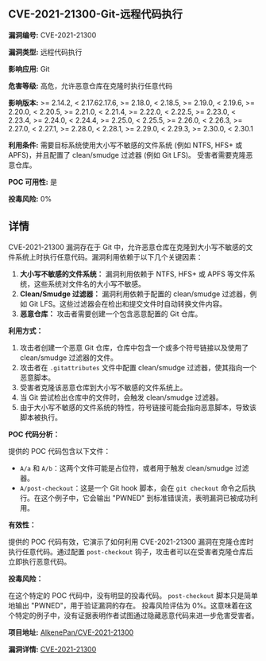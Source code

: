 ## CVE-2021-21300-Git-远程代码执行

**漏洞编号:** CVE-2021-21300

**漏洞类型:** 远程代码执行

**影响应用:** Git

**危害等级:** 高危，允许恶意仓库在克隆时执行任意代码

**影响版本:** >= 2.14.2, < 2.17.62.17.6, >= 2.18.0, < 2.18.5, >= 2.19.0, < 2.19.6, >= 2.20.0, < 2.20.5, >= 2.21.0, < 2.21.4, >= 2.22.0, < 2.22.5, >= 2.23.0, < 2.23.4, >= 2.24.0, < 2.24.4, >= 2.25.0, < 2.25.5, >= 2.26.0, < 2.26.3, >= 2.27.0, < 2.27.1, >= 2.28.0, < 2.28.1, >= 2.29.0, < 2.29.3, >= 2.30.0, < 2.30.1

**利用条件:** 需要目标系统使用大小写不敏感的文件系统 (例如 NTFS, HFS+ 或 APFS)，并且配置了 clean/smudge 过滤器 (例如 Git LFS)。 受害者需要克隆恶意仓库。

**POC 可用性:** 是

**投毒风险:** 0%

## 详情

CVE-2021-21300 漏洞存在于 Git 中，允许恶意仓库在克隆到大小写不敏感的文件系统上时执行任意代码。漏洞利用依赖于以下几个关键因素：

1.  **大小写不敏感的文件系统：** 漏洞利用依赖于 NTFS, HFS+ 或 APFS 等文件系统，这些系统对文件名的大小写不敏感。
2.  **Clean/Smudge 过滤器：** 漏洞利用依赖于配置的 clean/smudge 过滤器，例如 Git LFS。这些过滤器会在检出和提交文件时自动转换文件内容。
3.  **恶意仓库：** 攻击者需要创建一个包含恶意配置的 Git 仓库。

**利用方式：**

1.  攻击者创建一个恶意 Git 仓库，仓库中包含一个或多个符号链接以及使用了 clean/smudge 过滤器的文件。
2.  攻击者在 `.gitattributes` 文件中配置 clean/smudge 过滤器，使其指向一个恶意脚本。
3.  受害者克隆该恶意仓库到大小写不敏感的文件系统上。
4.  当 Git 尝试检出仓库中的文件时，会触发 clean/smudge 过滤器。
5.  由于大小写不敏感的文件系统的特性，符号链接可能会指向恶意脚本，导致该脚本被执行。

**POC 代码分析：**

提供的 POC 代码包含以下文件：

*   `A/a` 和 `A/b`：这两个文件可能是占位符，或者用于触发 clean/smudge 过滤器。
*   `A/post-checkout`：这是一个 Git hook 脚本，会在 `git checkout` 命令之后执行。在这个例子中，它会输出 "PWNED" 到标准错误流，表明漏洞已被成功利用。

**有效性：**

提供的 POC 代码有效，它演示了如何利用 CVE-2021-21300 漏洞在克隆仓库时执行任意代码。通过配置 `post-checkout` 钩子，攻击者可以在受害者克隆仓库后立即执行恶意代码。

**投毒风险：**

在这个特定的 POC 代码中，没有明显的投毒代码。 `post-checkout` 脚本只是简单地输出 "PWNED"，用于验证漏洞的存在。 投毒风险评估为 0%。这意味着在这个特定的例子中，没有证据表明作者试图通过隐藏恶意代码来进一步危害受害者。

**项目地址:** [AlkenePan/CVE-2021-21300](https://github.com/AlkenePan/CVE-2021-21300)

**漏洞详情:** [CVE-2021-21300](https://nvd.nist.gov/vuln/detail/CVE-2021-21300)